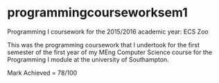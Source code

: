 # programmingcourseworksem1
Programming I coursework for the 2015/2016 academic year: ECS Zoo

This was the programming coursework that I undertook for the first semester of the first year of my MEng Computer Science course for the 
Programming I module at the university of Southampton.

Mark Achieved = 78/100

